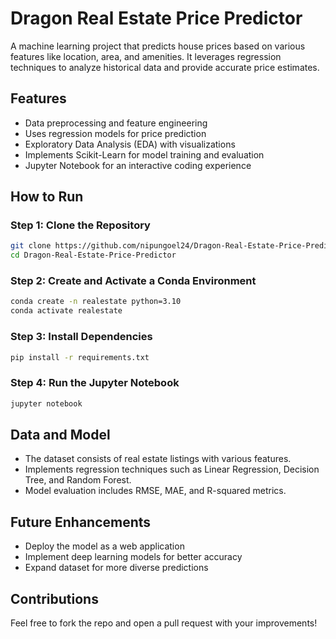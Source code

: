 # Dragon Real Estate Price Predictor

A machine learning project that predicts house prices based on various features like location, area, and amenities. It leverages regression techniques to analyze historical data and provide accurate price estimates.

## Features
- Data preprocessing and feature engineering
- Uses regression models for price prediction
- Exploratory Data Analysis (EDA) with visualizations
- Implements Scikit-Learn for model training and evaluation
- Jupyter Notebook for an interactive coding experience

## How to Run

### Step 1: Clone the Repository  
```bash
git clone https://github.com/nipungoel24/Dragon-Real-Estate-Price-Predictor.git
cd Dragon-Real-Estate-Price-Predictor
```

### Step 2: Create and Activate a Conda Environment  
```bash
conda create -n realestate python=3.10
conda activate realestate
```

### Step 3: Install Dependencies  
```bash
pip install -r requirements.txt
```

### Step 4: Run the Jupyter Notebook  
```bash
jupyter notebook
```

## Data and Model
- The dataset consists of real estate listings with various features.
- Implements regression techniques such as Linear Regression, Decision Tree, and Random Forest.
- Model evaluation includes RMSE, MAE, and R-squared metrics.

## Future Enhancements
- Deploy the model as a web application
- Implement deep learning models for better accuracy
- Expand dataset for more diverse predictions

## Contributions  
Feel free to fork the repo and open a pull request with your improvements!

